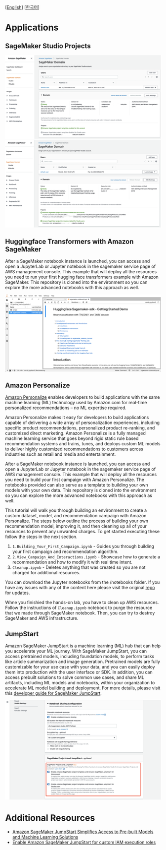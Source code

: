 [[English](README.md)] [[한국어](README.ko.md)]

# Applications
## SageMaker Studio Projects
![aws-sm-svccatal-disabled](../../../images/aws-sm-svccatal-disabled.png)
![aws-sm-svccatal-enabled](../../../images/aws-sm-svccatal-enabled.png)

## Huggingface Transformers with Amazon SageMaker
After a SageMaker notebook instance is launched, you can access and open a JupyterLab or Jupyter notebook in the sagemaker service page of AWS management console. This example that will deploy all the resources you need to run your first hugging face transformers example with Amazon SageMaker. This repository is cloned into the environment so you can explore the more advanced notebooks with this approach as well.

![sagemaker-notebook-huggingface-getting-started](../../../images/sagemaker-notebook-huggingface-getting-started.png)

## Amazon Personalize
[Amazon Personalize](https://aws.amazon.com/personalize/) enables developers to build applications with the same machine learning (ML) technology used by Amazon.com for real-time personalized recommendations – no ML expertise required.

Amazon Personalize makes it easy for developers to build applications capable of delivering a wide array of personalization experiences, including specific product recommendations, personalized product re-ranking, and customized direct marketing. Amazon Personalize is a fully managed machine learning service that goes beyond rigid static rule based recommendation systems and trains, tunes, and deploys custom ML models to deliver highly customized recommendations to customers across industries such as retail and media and entertainment.

After a SageMaker notebook instance is launched, you can access and open a JupyterLab or Jupyter notebook in the sagemaker service page of AWS management console. This example that will deploy all the resources you need to build your first campaign with Amazon Personalize. The notebooks provided can also serve as a template to building your own models with your own data. This repository is cloned into the environment so you can explore the more advanced notebooks with this approach as well.

This tutorial will walk you through building an environment to create a custom dataset, model, and recommendation campaign with Amazon Personalize. The steps below outline the process of building your own recommendation model, improving it, and then cleaning up all of your resources to prevent any unwanted charges. To get started executing these follow the steps in the next section.

1. `1.Building_Your_First_Campaign.ipynb` - Guides you through building your first campaign and recommendation algorithm.
2. `2.View_Campaign_And_Interactions.ipynb` - Showcase how to generate a recommendation and how to modify it with real time intent.
3. `Cleanup.ipynb` - Deletes anything that was created so you are not charged for additional resources.

You can download the Jupyter notebooks from the /notebooks folder. If you have any issues with any of the content here please visit the original [repo](https://github.com/aws-samples/amazon-personalize-samples) for updates.

Whne you finishied the hands-on lab, you have to clean up AWS resources. Follow the instructions of `Cleanup.ipynb` notebook to purge the resource that we made through SageMaker notebook. Then, you can try to destroy SageMaker and AWS infrastructure.

## JumpStart
Amazon SageMaker JumpStart is a machine learning (ML) hub that can help you accelerate your ML journey. With SageMaker JumpStart, you can access pretrained models, including foundation models, to perform tasks like article summarization and image generation. Pretrained models are fully customizable for your use case with your data, and you can easily deploy them into production with the user interface or SDK. In addition, you can access prebuilt solutions to solve common use cases, and share ML artifacts, including ML models and notebooks, within your organization to accelerate ML model building and deployment. For more details, please visit this [developer guide for SageMaker JumpStart](https://docs.aws.amazon.com/sagemaker/latest/dg/studio-jumpstart.html).

![aws-sm-enable-jumpstart](../../../images/aws-sm-enable-jumpstart.png)

# Additional Resources
- [Amazon SageMaker JumpStart Simplifies Access to Pre-built Models and Machine Learning Solutions](https://aws.amazon.com/blogs/aws/amazon-sagemaker-jumpstart-simplifies-access-to-prebuilt-models-and-machine-learning-models/)
- [Enable Amazon SageMaker JumpStart for custom IAM execution roles](https://aws.amazon.com/blogs/machine-learning/enable-amazon-sagemaker-jumpstart-for-custom-iam-execution-roles/)
